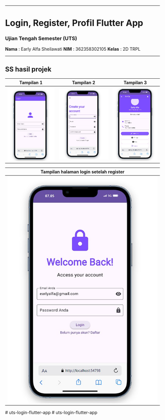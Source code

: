


---

# Login, Register, Profil Flutter App

### Ujian Tengah Semester (UTS)  
**Nama**  : Early Alfa Sheilawati
**NIM**   : 362358302105
**Kelas** : 2D TRPL  

---

## SS hasil projek
| Tampilan 1 | Tampilan 2 | Tampilan 3 |
|------------|------------|------------|
| ![Screenshot 1](assets/1.jpg) | ![Screenshot 2](assets/2.jpg) | ![Screenshot 3](assets/3.jpg) |

| Tampilan halaman login setelah register | 
|------------|
| ![Screenshot 1](assets/4.jpg) |
#   u t s - l o g i n - f l u t t e r - a p p 
 
 #   u t s - l o g i n - f l u t t e r - a p p 
 
 